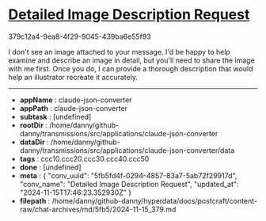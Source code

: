 # [Detailed Image Description Request](https://claude.ai/chat/5fb5fd4f-0294-4857-83a7-5ab72f29917d)

379c12a4-9ea8-4f29-9045-439ba6e55f93

 I don't see an image attached to your message. I'd be happy to help examine and describe an image in detail, but you'll need to share the image with me first. Once you do, I can provide a thorough description that would help an illustrator recreate it accurately.

---

* **appName** : claude-json-converter
* **appPath** : claude-json-converter
* **subtask** : [undefined]
* **rootDir** : /home/danny/github-danny/transmissions/src/applications/claude-json-converter
* **dataDir** : /home/danny/github-danny/transmissions/src/applications/claude-json-converter/data
* **tags** : ccc10.ccc20.ccc30.ccc40.ccc50
* **done** : [undefined]
* **meta** : {
  "conv_uuid": "5fb5fd4f-0294-4857-83a7-5ab72f29917d",
  "conv_name": "Detailed Image Description Request",
  "updated_at": "2024-11-15T17:46:23.352930Z"
}
* **filepath** : /home/danny/github-danny/hyperdata/docs/postcraft/content-raw/chat-archives/md/5fb5/2024-11-15_379.md